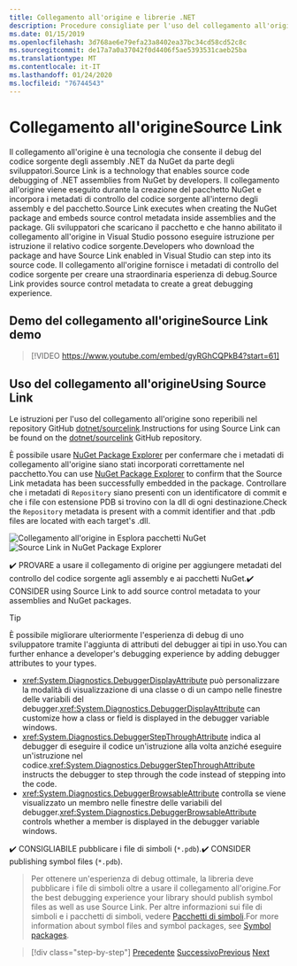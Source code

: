 ```yaml
---
title: Collegamento all'origine e librerie .NET
description: Procedure consigliate per l'uso del collegamento all'origine per migliorare il debug per le librerie .NET.
ms.date: 01/15/2019
ms.openlocfilehash: 3d768ae6e79efa23a8402ea37bc34cd58cd52c8c
ms.sourcegitcommit: de17a7a0a37042f0d4406f5ae5393531caeb25ba
ms.translationtype: MT
ms.contentlocale: it-IT
ms.lasthandoff: 01/24/2020
ms.locfileid: "76744543"
---
```

# <a name="source-link"></a><span data-ttu-id="b789d-103">Collegamento all'origine</span><span class="sxs-lookup"><span data-stu-id="b789d-103">Source Link</span></span>

<span data-ttu-id="b789d-104">Il collegamento all'origine è una tecnologia che consente il debug del codice sorgente degli assembly .NET da NuGet da parte degli sviluppatori.</span><span class="sxs-lookup"><span data-stu-id="b789d-104">Source Link is a technology that enables source code debugging of .NET assemblies from NuGet by developers.</span></span> <span data-ttu-id="b789d-105">Il collegamento all'origine viene eseguito durante la creazione del pacchetto NuGet e incorpora i metadati di controllo del codice sorgente all'interno degli assembly e del pacchetto.</span><span class="sxs-lookup"><span data-stu-id="b789d-105">Source Link executes when creating the NuGet package and embeds source control metadata inside assemblies and the package.</span></span> <span data-ttu-id="b789d-106">Gli sviluppatori che scaricano il pacchetto e che hanno abilitato il collegamento all'origine in Visual Studio possono eseguire istruzione per istruzione il relativo codice sorgente.</span><span class="sxs-lookup"><span data-stu-id="b789d-106">Developers who download the package and have Source Link enabled in Visual Studio can step into its source code.</span></span> <span data-ttu-id="b789d-107">Il collegamento all'origine fornisce i metadati di controllo del codice sorgente per creare una straordinaria esperienza di debug.</span><span class="sxs-lookup"><span data-stu-id="b789d-107">Source Link provides source control metadata to create a great debugging experience.</span></span>

## <a name="source-link-demo"></a><span data-ttu-id="b789d-108">Demo del collegamento all'origine</span><span class="sxs-lookup"><span data-stu-id="b789d-108">Source Link demo</span></span>

> [!VIDEO https://www.youtube.com/embed/gyRGhCQPkB4?start=61]

## <a name="using-source-link"></a><span data-ttu-id="b789d-109">Uso del collegamento all'origine</span><span class="sxs-lookup"><span data-stu-id="b789d-109">Using Source Link</span></span>

<span data-ttu-id="b789d-110">Le istruzioni per l'uso del collegamento all'origine sono reperibili nel repository GitHub [dotnet/sourcelink](https://github.com/dotnet/sourcelink/blob/master/README.md).</span><span class="sxs-lookup"><span data-stu-id="b789d-110">Instructions for using Source Link can be found on the [dotnet/sourcelink](https://github.com/dotnet/sourcelink/blob/master/README.md) GitHub repository.</span></span>

<span data-ttu-id="b789d-111">È possibile usare [NuGet Package Explorer](https://github.com/NuGetPackageExplorer/NuGetPackageExplorer) per confermare che i metadati di collegamento all'origine siano stati incorporati correttamente nel pacchetto.</span><span class="sxs-lookup"><span data-stu-id="b789d-111">You can use [NuGet Package Explorer](https://github.com/NuGetPackageExplorer/NuGetPackageExplorer) to confirm that the Source Link metadata has been successfully embedded in the package.</span></span> <span data-ttu-id="b789d-112">Controllare che i metadati di `Repository` siano presenti con un identificatore di commit e che i file con estensione PDB si trovino con la dll di ogni destinazione.</span><span class="sxs-lookup"><span data-stu-id="b789d-112">Check the `Repository` metadata is present with a commit identifier and that .pdb files are located with each target's .dll.</span></span>

<span data-ttu-id="b789d-113">![Collegamento all'origine in Esplora pacchetti NuGet](./media/sourcelink/nuget-package-explorer-sourcelink.png "Collegamento all'origine in Esplora pacchetti NuGet")</span><span class="sxs-lookup"><span data-stu-id="b789d-113">![Source Link in NuGet Package Explorer](./media/sourcelink/nuget-package-explorer-sourcelink.png "Source Link in NuGet Package Explorer")</span></span>

<span data-ttu-id="b789d-114">✔️ PROVARE a usare il collegamento di origine per aggiungere metadati del controllo del codice sorgente agli assembly e ai pacchetti NuGet.</span><span class="sxs-lookup"><span data-stu-id="b789d-114">✔️ CONSIDER using Source Link to add source control metadata to your assemblies and NuGet packages.</span></span>

> [!TIP]
> <span data-ttu-id="b789d-115">È possibile migliorare ulteriormente l'esperienza di debug di uno sviluppatore tramite l'aggiunta di attributi del debugger ai tipi in uso.</span><span class="sxs-lookup"><span data-stu-id="b789d-115">You can further enhance a developer's debugging experience by adding debugger attributes to your types.</span></span>
>
> * <span data-ttu-id="b789d-116"><xref:System.Diagnostics.DebuggerDisplayAttribute> può personalizzare la modalità di visualizzazione di una classe o di un campo nelle finestre delle variabili del debugger.</span><span class="sxs-lookup"><span data-stu-id="b789d-116"><xref:System.Diagnostics.DebuggerDisplayAttribute> can customize how a class or field is displayed in the debugger variable windows.</span></span>
> * <span data-ttu-id="b789d-117"><xref:System.Diagnostics.DebuggerStepThroughAttribute> indica al debugger di eseguire il codice un'istruzione alla volta anziché eseguire un'istruzione nel codice.</span><span class="sxs-lookup"><span data-stu-id="b789d-117"><xref:System.Diagnostics.DebuggerStepThroughAttribute> instructs the debugger to step through the code instead of stepping into the code.</span></span>
> * <span data-ttu-id="b789d-118"><xref:System.Diagnostics.DebuggerBrowsableAttribute> controlla se viene visualizzato un membro nelle finestre delle variabili del debugger.</span><span class="sxs-lookup"><span data-stu-id="b789d-118"><xref:System.Diagnostics.DebuggerBrowsableAttribute> controls whether a member is displayed in the debugger variable windows.</span></span>

<span data-ttu-id="b789d-119">✔️ CONSIGLIABILE pubblicare i file di simboli (`*.pdb`).</span><span class="sxs-lookup"><span data-stu-id="b789d-119">✔️ CONSIDER publishing symbol files (`*.pdb`).</span></span>

> <span data-ttu-id="b789d-120">Per ottenere un'esperienza di debug ottimale, la libreria deve pubblicare i file di simboli oltre a usare il collegamento all'origine.</span><span class="sxs-lookup"><span data-stu-id="b789d-120">For the best debugging experience your library should publish symbol files as well as use Source Link.</span></span> <span data-ttu-id="b789d-121">Per altre informazioni sui file di simboli e i pacchetti di simboli, vedere [Pacchetti di simboli](./nuget.md#symbol-packages).</span><span class="sxs-lookup"><span data-stu-id="b789d-121">For more information about symbol files and symbol packages, see [Symbol packages](./nuget.md#symbol-packages).</span></span>

>[!div class="step-by-step"]
><span data-ttu-id="b789d-122">[Precedente](dependencies.md)
>[Successivo](publish-nuget-package.md)</span><span class="sxs-lookup"><span data-stu-id="b789d-122">[Previous](dependencies.md)
[Next](publish-nuget-package.md)</span></span>
